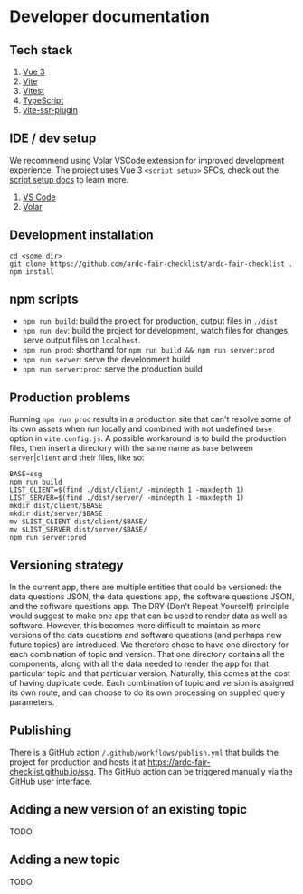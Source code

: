 # Developer documentation


## Tech stack

1. [Vue 3](https://vuejs.org/) 
1. [Vite](https://vitejs.dev/)
1. [Vitest](https://vitest.dev/)
1. [TypeScript](https://www.typescriptlang.org/)
1. [vite-ssr-plugin](https://vite-plugin-ssr.com/)

## IDE / dev setup

We recommend using Volar VSCode extension for improved development experience. The project uses Vue 3 `<script setup>` SFCs, check out the [script setup docs](https://v3.vuejs.org/api/sfc-script-setup.html#sfc-script-setup) to learn more.

1. [VS Code](https://code.visualstudio.com/)
1. [Volar](https://marketplace.visualstudio.com/items?itemName=Vue.volar)

## Development installation

```shell
cd <some dir>
git clone https://github.com/ardc-fair-checklist/ardc-fair-checklist .
npm install
```

## npm scripts

- `npm run build`: build the project for production, output files in `./dist`
- `npm run dev`: build the project for development, watch files for changes, serve output files on `localhost`.
- `npm run prod`: shorthand for `npm run build && npm run server:prod`
- `npm run server`: serve the development build
- `npm run server:prod`: serve the production build

## Production problems

Running `npm run prod` results in a production site that can't resolve some of its own assets when run locally and combined with not undefined `base` option in `vite.config.js`. A possible workaround is to build the production files, then insert a directory with the same name as `base` between `server`|`client` and their files, like so:

```shell
BASE=ssg
npm run build
LIST_CLIENT=$(find ./dist/client/ -mindepth 1 -maxdepth 1)
LIST_SERVER=$(find ./dist/server/ -mindepth 1 -maxdepth 1)
mkdir dist/client/$BASE
mkdir dist/server/$BASE
mv $LIST_CLIENT dist/client/$BASE/
mv $LIST_SERVER dist/server/$BASE/
npm run server:prod
```

## Versioning strategy

In the current app, there are multiple entities that could be versioned: the data questions JSON, the data questions app, the software questions JSON, and the software questions app. The DRY (Don't Repeat Yourself) principle would suggest to make one app that can be used to render data as well as software. However, this becomes more difficult to maintain as more versions of the data questions and software questions (and perhaps new future topics) are introduced. We therefore chose to have one directory for each combination of topic and version. That one directory contains all the components, along with all the data needed to render the app for that particular topic and that particular version. Naturally, this comes at the cost of having duplicate code. Each combination of topic and version is assigned its own route, and can choose to do its own processing on supplied query parameters.

## Publishing

There is a GitHub action `/.github/workflows/publish.yml` that builds the project for production and hosts it at https://ardc-fair-checklist.github.io/ssg. The GitHub action can be triggered manually via the GitHub user interface.

## Adding a new version of an existing topic

TODO

## Adding a new topic

TODO
